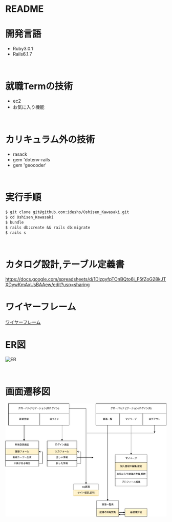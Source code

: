 # README

# 開発言語
* Ruby3.0.1
* Rails6.1.7

<br>

# 就職Termの技術

* ec2
* お気に入り機能


<br>

# カリキュラム外の技術
* rasack
* gem 'dotenv-rails
* gem 'geocoder'

<br>

# 実行手順
```
$ git clone git@github.com:idesho/Oshisen_Kawasaki.git
$ cd Oshisen_Kawasaki
$ bundle
$ rails db:create && rails db:migrate
$ rails s
```

<br>

# カタログ設計,テーブル定義書
https://docs.google.com/spreadsheets/d/1DlzgyfpTOnBQto6i_F5fZoG28kJTXDywKmAxUsBAAew/edit?usp=sharing
<br>

# ワイヤーフレーム
[ワイヤーフレーム](https://viewer.diagrams.net/?tags=%7B%7D&highlight=0000ff&edit=_blank&layers=1&nav=1&title=%E3%83%AF%E3%82%A4%E3%83%A4%E3%83%BC.svg#R%3Cmxfile%3E%3Cdiagram%20name%3D%22%E3%83%A1%E3%82%A4%E3%83%B3%E3%83%9A%E3%83%BC%E3%82%B8%22%20id%3D%22c9db0220-8083-56f3-ca83-edcdcd058819%22%3E3ZZNc5swEIZ%2FjY7xIAQYjoBJeujHTN2v6U0BAZoA8shysPPrK%2BTFQAzTJNPJoVwsvSvtWvusFhCJ6%2BOdpLvyk8hYhWwrOyKyQbaNHZ%2Fon045nRXf8s9CIXkGiwZhy58YiBaoB56x%2FWShEqJSfDcVU9E0LFUTjUop2umyXFTTqDtasCthm9KqV1fuoP%2FkmSrhHLY36B8YL8o%2BNvaCs%2BWepg%2BFFIcGIjaiYWdLTXs3cMp9STPRjiSSIBJLIdR5VB9jVnWJ7XPW71On%2Fo8iEpWqrvQE66Ex3y5sxi%2FZrA8mWaPG4Zb8kWztUZ%2By3MncNMD4BgI80urQB3gecRTucnhLTzK6L1kGE23ZdevrY9FV1%2BpeJ2Sv9HAlDeso51UVi0pI45TY5uk2KikeWG8xiSdRW3LFtjuadi5b7UVrBs8lXi4aBSWIbZiP3Fvm0TqteNFoLdUJYnI2Y30KmFTsOJIgg3dM1EzJk14C1h4p3JM1TNuh5DB2QSxH9eaARqHQi4vngZgeALR5gI%2BH7%2FUP5wuJv7lP7edN%2Ffsr%2F3XjXUNMCNL3OdyYgY0iCwahA6aIvA30mCPQmkX494KYEgvMs8B%2BgdCU43xtL1LEFnHnwL0jN0xmwHko8AwvH4Ue8m9RskY6MVGEkgD5MYreeEP%2FG3CBM3vh3pObM8NtjSIHRQFKnI6VHxluDnALNij8950VgEhohO4iUiP2r0R83Y2JQ0LHumabm2eB7VVr7TBz%2FT4OwVDzLKtMfL2RN8VHlqtx%2B4ZEPG%2Fn3rADDvWiKnpVz8bzNTTTtNfe66tIT4cPAmMbfXKR5A8%3D%3C%2Fdiagram%3E%3Cdiagram%20id%3D%22vIhInbRgr741aCmmTpXr%22%20name%3D%22%E3%83%AD%E3%82%B0%E3%82%A4%E3%83%B3%E3%83%9A%E3%83%BC%E3%82%B8%22%3E7Zhbb9owGIZ%2FjS%2BLkjjHSxLCdjMJhLqpV5WbmMSaEzPHFOivn5M4pwYE3QBNU32D%2Fdrx4XvezwEADLL9F4426TcWYwoMLd4DOAOGoZsulB%2BlcqgVV3NrIeEkVoM6YUXesBI1pW5JjIvBQMEYFWQzFCOW5zgSAw1xznbDYWtGh6tuUIJHwipCdKz%2BILFI1SkMp9O%2FYpKkzcq67dU9GWoGq5MUKYrZrifBEMCAMybqWrYPMC2D18Slfm5%2BorfdGMe5uOSBVejNng%2FzX%2BSJ0qdHK3pbWI8PusLziuhWnTjMECmfQ3HMcVGozYtDE5E1oTRglHHZzFkuVb8QnP3E70RESZLLJsVruT9%2FzXKh8OqmbKt1MRd4f%2FJEehsnaTDMMiz4QQ7ZdSQMW4U37VEwlcYxRYK8DlEi5Yikna9dYsGIXNnQ1IYacsq6rSebGdh6XWDRD7qs9DbaSRWKj2AxR1hGHFKR0TKYZfwba2myEaMixbFqyJ5NOT7bJ2V%2BTl6k3SQttJlwXqWLzxUUq2R0Di0woFeVMd9igyKSJ%2BWOrCO4y3ZvFjtwbGd2PRu42hEbwOvYoIHR2MC6nw3skQ0WqCh2jMefadnwgHdMS%2BczLf%2FVtIR3TEtvbIMQAvlVZzqrKgbwNVWZmqrLh%2Fe2iuSpaa41D85dBZEkivl5d8yrcj13OLe7I6AzvCRMeAt3LN3lYRsuA%2F7dgXYSTff58%2FRBv%2F0dUXN%2Fx9qoyinWu5QIvJKXQTnlTs5SGodt87hdrw%2FfGMPXqnLMNX%2FjBoWneVucuzpM7bQRBhw%2FCs24Y0Zf%2BqY%2Bb4AhofYVcIz1RZBO%2B3lMTs3iGMfQ3ZHc%2BAcMCG3g2RUwF0xt4M5B6AAZGd8HoQfcAPh%2FmJL%2FFTnbghNPh5oJTceVGejdiqNsdr9y61u2%2B68Ahr8B%3C%2Fdiagram%3E%3Cdiagram%20id%3D%2212HrpW373zZyDdCBRZGQ%22%20name%3D%22%E6%96%B0%E8%A6%8F%E7%99%BB%E9%8C%B2%E7%94%BB%E9%9D%A2%22%3E7Zldb5swFIZ%2FjS9Xgc3nZSCkvammLRfbLp3ggFXAyDhL2l8%2Fm5gk1ETJoiTVuqCqwscf2O9zXhtagOJy%2FchxnT%2BzlBQAWukaoDGAMHQ8%2BVsFXjcBrwtknKabkL0LTOkb0UFLR5c0JU2voWCsELTuB%2Besqshc9GKYc7bqN1uwov%2FUGmfECEznuDCjP2gq8k00gP4u%2FkRolndPtr1wU1PirrFeSZPjlK32QigBKOaMic1duY5JobTrdNn0mxyo3U6Mk0qc0mHcTH8W8fT708IqIstqnBlrvribUX7jYqkXnJSYFnrG4rWTYUGLImYF47JYsUpGo0Zw9kLeBXFBs0oWC7KQk4oWrBKaqe3octcDQARt6MJQxvUsCBdkfXB59lY0mWyElUTwV9lEd4CW1lknGkK6vNphc7o2%2BR6yrh3WmZJth96JKW%2B0nn%2BhrWdoa8iai7JQ2ig5u%2FSwZCHFTU5SXZA1tWpfrjNlsYeZTBkpPq4fOG9TPuJaY1dJfIyU1D1sLxNXU%2BM5rTI1I%2Fc4PS%2F2PX98HXqOM0DPviU936BX0flLhUvyD5rDDvvywiF5b2qO4G6Os80Bg482R2ia43MYw%2FZMaVF4S2k7jndnnOMM66OdYZvWuOM7%2BZ1twH23xdetYQ9fo8SC1rK%2BNUcptmUF7iQ%2Btm3OpdyEH0c3aa%2FLoEOu20Pneq6Bzh8g51yNHDTI1bhpVoynBji5bCX8Hj9DSiUOlZ%2BBI11R0jRV3SNOGvqGZ%2B1Qim%2FNaCXaxbgRcJUx8FKwRlM4hG7Ar1c4zbbeOQLlenZC993w7N3QHaB3493QMfElCARQ%2FagbGwQeSBwQBUC%2BkyYuiEZg5P2%2Ffht4Mb%2BW37LnxbeymTw2bAJ%2FjbKvbyKcfTFPr4vbbeO2d%2BcUbK9D4q9yKshU%2BkoNuZKjKKxsWaXb5%2B27DJous9prKG0uYrs%2BQxNhMPRlfImDbJCheY61VkNgNNbmiyx9M3J0VYTO43zqB9rxfOgD226uQ%2BhPYnY4vQ%2BC9OEQuhuSGzjsEg%2BEXgssUBtjMAGJD6QyUQSSEAQxiM506Kci57noIbSR5SDHD6BnhdfiKIu7P7i3dXv%2FtUDJHw%3D%3D%3C%2Fdiagram%3E%3Cdiagram%20id%3D%22akoSDz7HcMsowmoLQ148%22%20name%3D%22%E3%83%9E%E3%82%A4%E3%83%9A%E3%83%BC%E3%82%B8%22%3E7Vhbb9s2FP41BLaHBKKo66Nky90ehhXIhqJPhWzRkjZJ9Gi6dvbrd0iRsmVRTdrFKQpEAWLqkDwkz%2FedC4XIoj294%2Fmu%2Bo0VtEGuU5wQWSLXjb0A%2FkvBYy8IjKDkddGL8FnwUP9LtdDR0kNd0P1ooGCsEfVuLNywrqMbMZLlnLPjeNiWNeNVd3lJJ4KHTd5MpR%2FqQlS9NHLDs%2FwXWpeVWRkHcd%2FT5mawPsm%2Bygt2vBCRDJEFZ0z0rfa0oI20nbFLP2810ztsjNNOPGfCH%2Bm7Ja8%2Bfvr0V3lIPrwP%2FnTE73day%2Be8OegD682KR2OBSrQNtDAi6XAEB16KfF%2FRQr9Az06Ob0%2BlpMH9Go61F9C85wqVdFs3zYI1jCulxFWPnCg4%2B5uano51oCU9VrWgD7t8I1UeQQvIODt0xbDelnVCkwW7%2Bv1CvaMekOdNXXYg24CRKHSm%2BryUC3qaNSQe4AFaU9ZSwR9hiJ5gANWM9vTr8YIejpZVF9Qw43LNyHJQfAYNGhq3r8DQnWKYERQRlCxVw0WpoxuJaxqBHhNF3wb4JZ4aNSuUTxNjjFysnhkOPAu8eZ7PIhq6NgxfEcJgDsI4M4B5RpLoRrow6L5BCHnF%2F84QhhYIYxQlygsDlMYoWaHMk2jBvrJIumASviHn%2BtF3Ri66fQ7U5uY6ZfkTwMD4y5X8g56LxWw4XGXSrXq%2BkAIlYjUUNIlOhWsmBGttuXEPC9VdCSL3Osd6L5M6%2FXHqxHgKfRDbsPece%2F9G8McT%2BH9tZVEINSXY%2B4WZINguPYD9uys27Civ4Tj0iSLoCvsoiLI4%2BCKZrlixzDI3kzM43cPqpqTFV3BH%2F8vfIzsHLkAm2AKyG2ghp00u6s%2FjCtyGu17jPathPwPJcHQVKdh2u6diQpRha9%2FOHWyrn4NG9M7UjagT%2FHNgJube7ZWhExiAvd1JWdsBO4s77ZSyh%2FemSc9ToVWqX10KhONCDyS%2BKRfIuEqAMTArRGmIkkgmpjhFUWD2Cmfvt6vVX5Ne7mwcmCax4zrKtHVRyOk90fK1UiV9YyfBUsD4KfKXUtdBsL0m3lwms2Q8S7xbrW7B2yF2jYMXLDkJXphYeE1ulbiwpfJ%2Fin2b3mKKX%2BX6J9garO2Yn597Js5R1MpDB0XhuIHPPIyJliTZV1a0M8zsxWv%2BCod7VVPSNq8bY0YHu8RDnpPn%2Bf0GcvWbmz7fTV3zAca4aWBx09Dipv7N3JTYb3dY3g7k1cAxkRyrKO2jyEeJ8SA5JkRQlaepulAsUGq7WfyoXFAl6q24gL0xF4jlkvjKIduzc4EoeKfRNJCxMIlVA4TxECFMTJAmVZ8%2FjVXPgUXZF64GlrCtdIJCWRF4koDnCNMr%2FMEjzE1Z5fr%2BmFWWCyx2X4ZV8Hr%2BQtxXrefP7CT7Dw%3D%3D%3C%2Fdiagram%3E%3Cdiagram%20id%3D%22vwrmkc8ydJCVdVneblYk%22%20name%3D%22%E3%83%97%E3%83%AD%E3%83%95%E3%82%A3%E3%83%BC%E3%83%AB%E7%B7%A8%E9%9B%86%22%3E7Zldb9owFIZ%2FjS9XEef7MoGwrtO0TdU0rXcuMcGqE2eOKbS%2FfnZwICFGMEQzbSNC4Lz%2BSHyec3IcA%2Bxxvn7PUbn4xFJMARyla2BPAISh48lvJbxsBK8RMk7SjWTthHvyirU40uqSpLjqNBSMUUHKrjhjRYFnoqMhztmq22zOaPeqJcpwT7ifIdpXv5NULDZqAP2dfotJtmiubHnhpiZHTWM9k2qBUrZqSXYC7DFnTGxK%2BXqMqbJdY5dNv%2BmB2u2NcVyIkzp8Zg70Zsntt7B8ond3if%2Fy4Z0e5RnRpZ6wvlnx0lhgIXIqSxaw4%2B0URvIkRdUCp%2FpE1pSqfb7OlBvcPMppVUIWb3hNJZ4TSseMMl4PasP6UB0FZ0%2B4qSlYIUeJVwsi8H2JZmrIlRxFapwti3R7vTkrhHYWC%2Brz1vCj%2BpA6oiQrpDaTRsKyMtbzxVzg9UFDWls80q0xy7HgL7KJ7tAA1R5t69NVyz1GWlu0XMPRGtIemW0H3kGTBc3tNxjCPsPEBoENokldgCAe6UIEm4Kn2wTBecDbPDU1I8rjjtElF9bHAR84Dd5BPz9I1IcmhgMitA8hDJMGmNMokS7E44buFaHMK%2B4fRugYEIYgiOoo9EAcgmgKEkfRkveVBCoEI%2F9KDrrBcOQegtEP%2FhU9lJNAPD9nXz5if23IgUmOCO2hOdXqTc6heC72UpXTtzm0oAvDC2WmXmrqm9Yx5Sb7rWxryE2XXl9oV%2Bbaxu4p8dH29T1clfR6UmTqjtzj9Lyx7%2FmTt6HnWAZ61pD0%2BmmpQDn%2BBwIDGkxrh0Oa1pAuroFxKj1Drh82MLwrvfOTkuGFaVh6fo8eTokYmmD9mhq40%2FGxx%2BX23fUItGl9XAaa7bsdaK7t9qD5Qy7Sgh6zElXVivG0x03OWtm9ha9nSWUbMkM00hU5SVPVPea4Iq%2FosR5K4S0ZKUQ9FzcGrooItBSs0hAOkTME6iUCydoLJMPC2cTkzeIovD4Fz1%2FcGeAN%2BxRsLra%2F6QDVRxUsEHitN1YXxJF6af1fw80xrDoGDTfLtFnr0WYpDdQmeOO73s%2Bl2leOd3uhLcnL6t%2FEB7EPokDtU4RxDdsHoeQd18pE7Rbq8eX9bi6hu%2F4VPmDYE75UeoTd7BiclhzP8Ax5uvuHoK5r%2Fc1iJ78A%3C%2Fdiagram%3E%3Cdiagram%20id%3D%22uHoEVl9_QQeTMLPE9Y1t%22%20name%3D%22%E9%8A%AD%E6%B9%AF%E4%B8%80%E8%A6%A7%22%3E7VdNc5swEP01OiYD4sNwBEzaS3txZ3omRgZNAVEhYtxf35WQbKghcTOZ5BIO9vJWWkn7nrxr5CT18IVnbfmN5aRC2MoH5GwRxqHrw6cETiPgG6DgNB8h%2BwLs6B%2BiQUujPc1JNxsoGKsEbefgnjUN2YsZlnHOjvNhB1bNV22zglwBu31WXaM%2FaS7KEQ3w5oJ%2FJbQozcq2H46eOjOD9Um6MsvZcQI5KXISzpgYrXpISCVzZ%2FIyzntY8Z43xkkjbpmQWvlhCzkWe%2FYkvrc%2F4sTr73SUp6zq9YH1ZsXJZKAUdQWWjZz4fAQLXvKsK0muX8DTyvH1UEgZ3D%2FCsToB5j1XrMQHWlUJqxhXQR2sHjlRcPaLGE%2FDGogSH0sqyK7N9jLkEaIAxlnf5Of1DqwRWiw21u%2BT8JZ6AM8qWjSA7SFJBJyxPi%2FhggyribTP9ICsCauJ4CcYMsylqRVt%2BD1O5GFprJxIw9VYphVZnANfSAND8%2FYfHOJrDlMHBQ6KtsrAKLa0EWFj%2BHpMELyO8CmfmrVFKl8Wxpy5UD0rGriJvHWdrzK6WeTwHSl01igMU0OYa5BIG3Fi2P2kEOqK98EUugsUhiiI1C30URyi6AGlrmQL9pUG8gpGm0%2FmsBd8MHPYXyiCfmXyM%2BPH%2F90z47jrVAGKYADG7aBSZPxgFer7Jg2Mi8Hmx%2FX01H%2BlAXmX%2BEQhV9VNskOheYm0o6Z5LqfHnMBms0cVSiqoZbQRKpFejLytjNUL1umKuqanBd2tFd43qLOOF84KbeBd6cS231Uom5e7pXmbsnSPJvxNuhj8XBfzFk2LO%2B9a7IXfS2%2Fp2jmvSCe8Xvpa5Zv8OXDSvw%3D%3D%3C%2Fdiagram%3E%3Cdiagram%20id%3D%22xJ__5uCNs_xJuzrvBy-x%22%20name%3D%22%E9%8A%AD%E6%B9%AF%E8%A9%B3%E7%B4%B0%E7%94%BB%E9%9D%A2%22%3E7Vhdb5swFP01fmyFbSD4EQh02lZpUh%2F2OLHgABvgjDhLul8%2F27kQKNBlXb8mFVWqfXz9dc6173UQDavDVZNs8muR8hIRKz0gukSEYOy56p9Gbo%2BIawOQNUUKRifgpvjFAbQA3RUp3w4MpRClLDZDcCXqmq%2FkAEuaRuyHZmtRDmfdJBkfATerpByjn4tU5kfUI4sT%2Fo4XWd7OjF12bKmS1hh2ss2TVOx7EI0QDRsh5LFUHUJeavJaXo794pnWbmENr%2BU5Hb5tWfVll%2F2oBXn%2F6eL6wzWL4wsY5WdS7mDDsFh52zKQy6pUJYxo0G3BUpU02eY8hYpq2Wj76pBpP7j8qra1lap42RhVgnVRlqEoRWMGpcR8uqNsxHfettSiVqME%2B7yQ%2FGaTrPSQezWKwhqxq9NuvrWoJTgLJlDvDW%2BZT%2BFJWWS1wlaKJK4aA9gvbyQ%2FzBKJO3mUX3NRcdncKpO2g33sAR5NQd99zz0swPKea9iAJeCRWTfwSTRVAN3%2BQkMy1jCiyKPIX5oCQYEFBZ%2B0BRdsPO9hgvf1BNUmpfyzYwyVY%2Bab8YGzxJv381lFF2RKw2eUkM5JyKJWMLtFfCgEYavum4QqrjgvLKE9ISFDnm9OoYsChvwYRbZWS60r8vQR9BdvyhHHe2HlnLOUcxCzkLccCTaMS1PE9STthS1yX9h6hChF2xgEYYqNWe5C17PQ7E7Q7CCVHyqPixaIhYjF97CLXxW77pDcLl3ts7twx%2BwS66noXUzQqy4ZhgKq6Q1skwW4JuY7mnnfQgH%2Bb9zZvpN1dUT2GKd4inHnqRj3poM21leHvjcsxBaA%2BIHxdUW6A0Hb83tNHgpiFCyNja%2BF%2BadjkDQrEMWxZiODAdsXDR4n6JblOXE41jQ238wi2my75GsdXbTghXpK%2BQBXRZqWZnbVraizj8bslM%2FDfu94lhK%2B66Grj3U%2F2mzgUNgeOxSeuiDJU%2FkTHj%2FGroTIFCeDXND8ATLOH17r%2BSXO8Pw6EzcmJVN0P4BvVT29q01b79cJGv0G%3C%2Fdiagram%3E%3Cdiagram%20id%3D%22vmYeDeHpshWbUg-ksMW8%22%20name%3D%22%E7%AE%A1%E7%90%86%E8%80%85%E7%94%BB%E9%9D%A2%22%3E7ZZNj5swEIZ%2FjY9dgc3nEQi7vVRqlUPVoxscoDEYOU4h%2FfUdgyHQQLtbVd3L%2BhCN37EHe54hAyJJ1T1J2hQfRMY4wlbWIbJDGIeOB79auA6CNwq5LLNBsm%2FCvvzBjGgZ9VJm7LxYqITgqmyW4kHUNTuohUalFO1y2VHw5VMbmrM7YX%2Bg%2FF79XGaqGNQA%2Bzf9PSvzYnyy7YWDp6LjYnOTc0Ez0c4kkiKSSCHUYFVdwrjO3ZiXYd%2Fjhnc6mGS1es6Gp09RsytO9unLx2%2B4LnPH84t3Jsp3yi%2Fmwuaw6jpmoFAVB8tGJJ6uYMEko%2BeCZWYCnkavr7pcl8HDV7jWWYH5IHsq8bHkPBFcyD4owf3QG5UUJzZ6alFDlLgtSsX2DT3okC1EAU2KS51NzzuKWplisbGZz8Jb%2FQCd8jKvQTtAkhg4Y3NfJhXrNhNpT3igrJmomJJXWNItS9NUNDHTdlYeltGKWWk4RqOmIvMp8A0aGIbbCxjie4YpQQFB0a43MIotY0R4NDyzJgj%2BDvicp6G2ivLPhbEkF%2FZjowaeBW%2B7zjeJ%2BniN4X9ESLYQhukIzBmVyBhxMtJ9Qwh9xX1lhM4KwhAFUf8WeigOUfSIUkfTgnOlgX4FI%2F%2BNHHaDVybnrpDzUZSiyNZGaKHA08DgUIHbK0Ax1nTDnf5H%2FRXhslOtpXIGedbI8O8a2T%2FpW8vGZYf3iffISuaJ%2B%2FLUw%2FT2adP7Zt%2BHJP0J%3C%2Fdiagram%3E%3C%2Fmxfile%3E)
<br>

# ER図
![ER](readme/er図.png)

<br>

# 画面遷移図
![Screen](readme/遷移図.png)